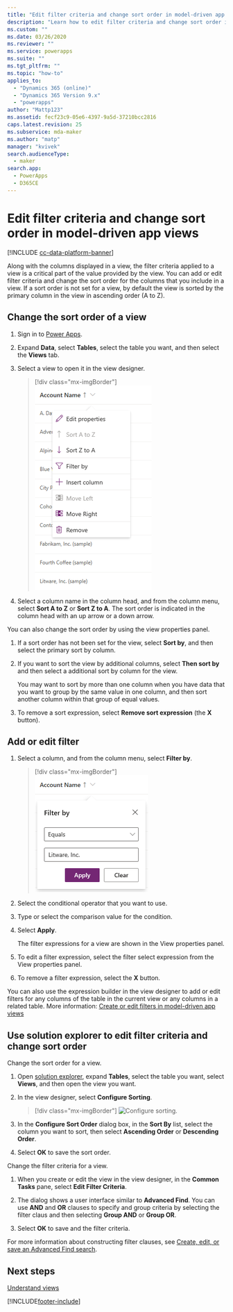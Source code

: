 ```yaml
---
title: "Edit filter criteria and change sort order in model-driven app views with Power Apps | MicrosoftDocs"
description: "Learn how to edit filter criteria and change sort order in views"
ms.custom: ""
ms.date: 03/26/2020
ms.reviewer: ""
ms.service: powerapps
ms.suite: ""
ms.tgt_pltfrm: ""
ms.topic: "how-to"
applies_to: 
  - "Dynamics 365 (online)"
  - "Dynamics 365 Version 9.x"
  - "powerapps"
author: "Mattp123"
ms.assetid: fecf23c9-05e6-4397-9a5d-37210bcc2816
caps.latest.revision: 25
ms.subservice: mda-maker
ms.author: "matp"
manager: "kvivek"
search.audienceType: 
  - maker
search.app: 
  - PowerApps
  - D365CE
---
```

# Edit filter criteria and change sort order in model-driven app views

[!INCLUDE [cc-data-platform-banner](../../includes/cc-data-platform-banner.md)]

<a name="BKMK_EditFilterCriteria"></a>   

Along with the columns displayed in a view, the filter criteria applied to a view is a critical part of the value provided by the view. You can add or edit filter criteria and change the sort order for the columns that you include in a view. If a sort order is not set for a view, by default the view is sorted by the primary column in the view in ascending order (A to Z).

## Change the sort order of a view

1.  Sign in to [Power Apps](https://make.powerapps.com/?utm_source=padocs&utm_medium=linkinadoc&utm_campaign=referralsfromdoc).  

2.  Expand **Data**, select **Tables**, select the table you want, and then select the **Views** tab.

3.  Select a view to open it in the view designer.

    > [!div class="mx-imgBorder"] 
    > ![Edit filters.](media/view-column-menu.png "Edit filters")

4.  Select a column name in the column head, and from the column menu, select **Sort A to Z** or **Sort Z to A**. The sort order is indicated in the column head with an up arrow or a down arrow.

You can also change the sort order by using the view properties panel. 

1.  If a sort order has not been set for the view, select **Sort by**, and then select the primary sort by column.

2.  If you want to sort the view by additional columns, select **Then sort by** and then select a additional sort by column for the view.

    You may want to sort by more than one column when you have data that you want to group by the same value in one column, and then sort another column within that group of equal values.

3.  To remove a sort expression, select **Remove sort expression** (the **X** button).

## Add or edit filter

1.  Select a column, and from the column menu, select **Filter by**.

    > [!div class="mx-imgBorder"] 
    > ![Filter by.](media/edit-filter-criteria.png "Filter by")

2.  Select the conditional operator that you want to use.

3.  Type or select the comparison value for the condition.

4.  Select **Apply**.

    The filter expressions for a view are shown in the View properties panel.
    
5.  To edit a filter expression, select the filter select expression from the View properties panel.

6.  To remove a filter expression, select the **X** button. 

You can also use the expression builder in the view designer to add or edit filters for any columns of the table in the current view or any columns in a related table. More information: [Create or edit filters in model-driven app views](create-edit-view-filters.md)

## Use solution explorer to edit filter criteria and change sort order

Change the sort order for a view.

1.  Open [solution explorer](advanced-navigation.md#solution-explorer), expand **Tables**, select the table you want, select **Views**, and then open the view you want.

2.  In the view designer, select **Configure Sorting**.  

    > [!div class="mx-imgBorder"] 
    > ![Configure sorting.](media/configure-sorting.png "Configure sorting")
  
3.  In the **Configure Sort Order** dialog box, in the **Sort By** list, select the column you want to sort, then select **Ascending Order** or **Descending Order**.  
  
4.  Select **OK** to save the sort order.  

Change the filter criteria for a view.

1.  When you create or edit the view in the view designer, in the **Common Tasks** pane, select **Edit Filter Criteria**.  
  
2.  The dialog shows a user interface similar to **Advanced Find**. You can use **AND** and **OR** clauses to specify and group criteria by selecting the filter claus and then selecting **Group AND** or **Group OR**.  

3.  Select **OK** to save and the filter criteria.  
  
For more information about constructing filter clauses, see [Create, edit, or save an Advanced Find search](/dynamics365/customer-engagement/basics/save-advanced-find-search).   
 
## Next steps
[Understand views](create-edit-views.md)


[!INCLUDE[footer-include](../../includes/footer-banner.md)]